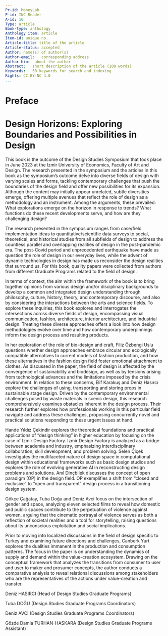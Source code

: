 ```yaml
---
Pr-id: MoneyLab
P-id: INC Reader
A-id: 10
Type: article
Book-type: anthology
Anthology item: article
Item-id: unique no.
Article-title: title of the article
Article-status: accepted
Author: name(s) of author(s)
Author-email:   corresponding address
Author-bio:  about the author
Abstract:   short description of the article (100 words)
Keywords:   50 keywords for search and indexing
Rights: CC BY-NC 4.0
...
```



# Preface

# Design Horizons: Exploring Boundaries and Possibilities in Design

This book is the outcome of the Design Studies Symposium that took place
in June 2023 at the Izmir University of Economics, Faculty of Art and
Design. The research presented in the symposium and the articles in this
book as the symposium’s outcome delve into diverse fields of design with
varying scales and forms, tackling contemporary challenges that push the
boundaries of the design field and offer new possibilities for its
expansion. Although the content may initially appear unrelated, subtle
diversities emerge, offering multiple avenues that reflect the role of
design as a methodology and an instrument. Among the arguments, these
prevailed: What explorations emerge on the horizon in response to
trends? What functions do these recent developments serve, and how are
they challenging design?

The research presented in the symposium ranges from case/field
implementation ideas to quantitative/scientific data surveys to social,
theoretical, and historical studies from all subfields of design to
address the countless parallel and overlapping realities of design in
the post-pandemic era. The post-Covid period and unprecedented
earthquake have made us question the role of design in our everyday
lives, while the advent of dynamic technologies in design has made us
reconsider the design realities that surround us. For this book, quality
papers were collected from authors from different Graduate Programs
related to the field of design.

In terms of context, the aim within the framework of the book is to
bring together opinions from various design and/or disciplinary
backgrounds to develop a common and integrated design understanding
through philosophy, culture, history, theory, and contemporary
discourse, and also by considering the interactions between the arts and
science fields. To explore these inquiries, this book explores and
interrogates the intersections across diverse fields of design,
encompassing visual communication, fashion, architecture, interior
architecture, and industrial design. Treating these diverse approaches
offers a look into how design methodologies evolve over time and how
contemporary underpinnings inform the design process and resulting
products.

In her exploration of the role of bio-design and craft, Filiz Özbengi
Uslu questions whether design approaches embrace circular and
ecologically compatible alternatives to current models of fashion
production, and how these alternatives in the fashion design field
foster emotional attachment to clothes. As discussed in the paper, the
field of design is affected by the convergence of sustainability and
biodesign, as well as by tensions arising from technological advances
and the limitations imposed by the crisis environment. In relation to
these concerns, Elif Karakuş and Deniz Hasırcı explore the challenges of
using, transporting and storing props in sustainable stage design.
Driven by the contemporary environmental challenges posed by waste
materials in scenic design, this research comprehensively examines
obstacles inherent in the design process. Their research further
explores how professionals working in this particular field navigate and
address these challenges, proposing concurrently novel and practical
solutions responding to these urgent issues at hand.

Hande Yıldız Çekindir explores the theoretical foundations and practical
applications of “design thinking” in higher education by focusing on the
case of Izmir Design Factory. Izmir Design Factory is analyzed as a
bridge between academia and industry, emphasizing interdisciplinary
collaboration, skill development, and problem solving. Selen Çiçek
investigates the multifaceted nature of design space in computational
design within educational frameworks such as basic design studios and
explores the role of evolving generative AI in reconstructing design
problems and solutions. Anıl Dinçbilek discusses the concept of open
paradigm (OP) in the design field. OP exemplifies a shift from “closed
and exclusive” to “open and transparent” design process in a
transitioning design system.

Gökçe Çağatay, Tuba Doğu and Deniz Avci focus on the intersection of
gender and space, analyzing eleven selected films to reveal how domestic
and public spaces contribute to the perpetuation of violence against
women, arguing that the cinematic portrayal of violence serves as both a
reflection of societal realities and a tool for storytelling, raising
questions about its unconscious exploitation and social implications.

Prior to moving into localized discussions in the field of design
specific to Turkey and examining future directions and challenges,
Canberk Yurt explores the dualities immanent in the production and
consumption patterns. The focus in the paper is on understanding the
dynamics of supply and demand within the value-creation ecosystem.
Drawing on the conceptual framework that analyzes the transitions from
consumer to user and user to maker and prosumer concepts, the author
conducts a comparative analysis to reveal relational discussions among
stakeholders who are the representatives of the actions under
value-creation and transfer.

Deniz HASIRCI (Head of Design Studies Graduate Programs)

Tuba DOĞU (Design Studies Graduate Programs Coordinators)

Deniz AVCI (Design Studies Graduate Programs Coordinators)

Gözde Damla TURHAN-HASKARA (Design Studies Graduate Programs Assistant)
